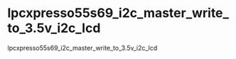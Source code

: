 # lpcxpresso55s69_i2c_master_write_to_3.5v_i2c_lcd
lpcxpresso55s69_i2c_master_write_to_3.5v_i2c_lcd

